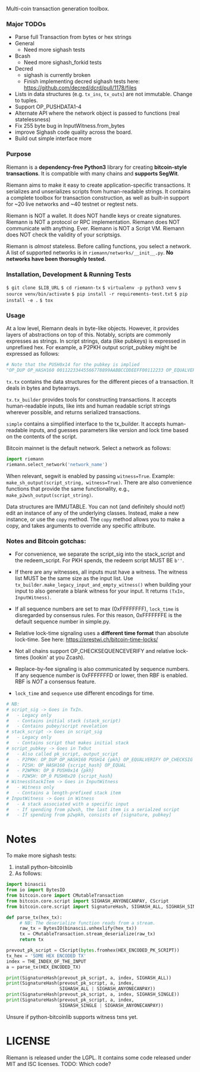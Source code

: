 Multi-coin transaction generation toolbox.

### Major TODOs

* Parse full Transaction from bytes or hex strings
* General
    * Need more sighash tests
* Bcash
    * Need more sighash_forkid tests
* Decred
    * sighash is currently broken
    * Finish implementing decred sighash tests here: https://github.com/decred/dcrd/pull/1178/files
* Lists in data structures (e.g. `tx_ins`, `tx_outs`) are not immutable. Change to tuples.
* Support OP_PUSHDATA1-4
* Alternate API where the network object is passed to functions (real statelessness)
* Fix 255 byte bug in InputWitness.from_bytes
* improve Sighash code quality across the board.
* Build out simple interface more

### Purpose

Riemann is a **dependency-free Python3** library for creating **bitcoin-style transactions**. It is compatible with many chains and **supports SegWit**.

Riemann aims to make it easy to create application-specific transactions. It serializes and unserializes scripts from human-readable strings. It contains a complete toolbox for transaction construction, as well as built-in support for ~20 live networks and ~40 testnet or regtest nets.

Riemann is NOT a wallet. It does NOT handle keys or create signatures. Riemann is NOT a protocol or RPC implementation. Riemann does NOT communicate with anything. Ever. Riemann is NOT a Script VM. Riemann does NOT check the validity of your scriptsigs.

Riemann is _almost_ stateless. Before calling functions, you select a network. A list of supported networks is in `riemann/networks/__init__.py`. **No networks have been thoroughly tested.**

### Installation, Development & Running Tests

`$ git clone $LIB_URL`
`$ cd riemann-tx`
`$ virtualenv -p python3 venv`
`$ source venv/bin/activate`
`$ pip install -r requirements-test.txt`
`$ pip install -e .`
`$ tox`

### Usage

At a low level, Riemann deals in byte-like objects. However, it provides layers of abstractions on top of this. Notably, scripts are commonly expresses as strings. In script strings, data (like pubkeys) is expressed in unprefixed hex. For example, a P2PKH output script_pubkey might be expressed as follows:

```Python
# Note that the PUSH0x14 for the pubkey is implied
"OP_DUP OP_HASH160 00112233445566778899AABBCCDDEEFF00112233 OP_EQUALVERIFY OP_CHECKSIG"
```

`tx.tx` contains the data structures for the different pieces of a transaction. It deals in bytes and bytearrays.

`tx.tx_builder` provides tools for constructing transactions. It accepts human-readable inputs, like ints and human readable script strings wherever possible, and returns serialized transactions.

`simple` contains a simplified interface to the tx_builder. It accepts human-readable inputs, and guesses parameters like version and lock time based on the contents of the script.

Bitcoin mainnet is the default network. Select a network as follows:

```Python
import riemann
riemann.select_network('network_name')
```

When relevant, segwit is enabled by passing `witness=True`. Example: `make_sh_output(script_string, witness=True)`. There are also convenience functions that provide the same functionality, e.g.,  `make_p2wsh_output(script_string)`.

Data structures are IMMUTABLE. You can not (and definitely should not!) edit an instance of any of the underlying classes. Instead, make a new instance, or use the `copy` method. The `copy` method allows you to make a copy, and takes arguments to override any specific attribute.

### Notes and Bitcoin gotchas:

* For convenience, we separate the script_sig into the stack_script and the redeem_script. For PKH spends, the redeem script MUST BE `b''`.

* If there are any witnesses, all inputs must have a witness. The witness list MUST be the same size as the input list. Use `tx_builder.make_legacy_input_and_empty_witness()` when building your input to also generate a blank witness for your input. It returns `(TxIn, InputWitness)`.

* If all sequence numbers are set to max (0xFFFFFFFF), `lock_time` is disregarded by consensus rules. For this reason, 0xFFFFFFFE is the default sequence number in simple.py.

* Relative lock-time signaling uses a **different time format** than absolute lock-time. See here: https://prestwi.ch/bitcoin-time-locks/

* Not all chains support OP_CHECKSEQUENCEVERIFY and relative lock-times (lookin' at you Zcash).

* Replace-by-fee signaling is also communicated by sequence numbers. If any sequence number is 0xFFFFFFFD or lower, then RBF is enabled. RBF is _NOT_ a consensus feature.

* `lock_time` and `sequence` use different encodings for time.

```Python
# NB:
# script_sig -> Goes in TxIn.
#   - Legacy only
#   - Contains initial stack (stack_script)
#   - Contains pubey/script revelation
# stack_script -> Goes in script_sig
#   - Legacy only
#   - Contains script that makes initial stack
# script_pubkey -> Goes in TxOut
#   - Also called pk_script, output_script
#   - P2PKH: OP_DUP OP_HASH160 PUSH14 {pkh} OP_EQUALVERIFY OP_CHECKSIG
#   - P2SH: OP_HASH160 {script_hash} OP_EQUAL
#   - P2WPKH: OP_0 PUSH0x14 {pkh}
#   - P2WSH: OP_0 PUSH0x20 {script_hash}
# WitnessStackItem -> Goes in InputWitness
#   - Witness only
#   - Contains a length-prefixed stack item
# InputWitness -> Goes in Witness
#   - A stack associated with a specific input
#   - If spending from p2wsh, the last item is a serialzed script
#   - If spending from p2wpkh, consists of [signature, pubkey]
```

# Notes
To make more sighash tests:

1. install python-bitcoinlib
2. As follows:

```Python
import binascii
from io import BytesIO
from bitcoin.core import CMutableTransaction
from bitcoin.core.script import SIGHASH_ANYONECANPAY, CScript
from bitcoin.core.script import SignatureHash, SIGHASH_ALL, SIGHASH_SINGLE

def parse_tx(hex_tx):
     # NB: The deserialize function reads from a stream.
     raw_tx = BytesIO(binascii.unhexlify(hex_tx))
     tx = CMutableTransaction.stream_deserialize(raw_tx)
     return tx

prevout_pk_script = CScript(bytes.fromhex(HEX_ENCODED_PK_SCRIPT))
tx_hex = 'SOME HEX ENCODED TX'
index = THE_INDEX_OF_THE_INPUT
a = parse_tx(HEX_ENCODED_TX)

print(SignatureHash(prevout_pk_script, a, index, SIGHASH_ALL))
print(SignatureHash(prevout_pk_script, a, index,
                    SIGHASH_ALL | SIGHASH_ANYONECANPAY))
print(SignatureHash(prevout_pk_script, a, index, SIGHASH_SINGLE))
print(SignatureHash(prevout_pk_script, a, index,
                    SIGHASH_SINGLE | SIGHASH_ANYONECANPAY))
```

Unsure if python-bitcoinlib supports witness txns yet.

# LICENSE

Riemann is released under the LGPL.
It contains some code released under MIT and ISC licenses.
TODO: Which code?
